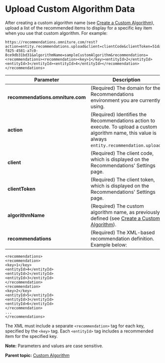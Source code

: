 # Upload Custom Algorithm Data

After creating a custom algorithm name \(see [Create a Custom Algorithm](r_create_custom_algorithm.md#)\), upload a list of the recommended items to display for a specific key item when you use that custom algorithm. For example:

```
https://recommendations.omniture.com/rest?action=entity.recommendations.upload&client=clientCode&clientToken=51dafdf4-f825-4581-a7c0-8ce9db31bd31&algorithmName=sampleCustomAlgorithm&recommendations=<recommendations><recommendation><key>1</key><entityId>2</entityId><entityId>3</entityId><entityId>4</entityId></recommendation></recommendations>
```

|Parameter|Description|
|---------|-----------|
|**recommendations.omniture.com** | \(Required\) The domain for the Recommendations environment you are currently using. |
| **action** | \(Required\) Identifies the Recommendations action to execute. To upload a custom algorithm name, this value is always `entity.recommendation.upload`. |
| **client** | \(Required\) The client code, which is displayed on the Recommendations' Settings page. |
| **clientToken** | \(Required\) The client token, which is displayed on the Recommendations' Settings page. |
| **algorithmName** | \(Required\) The custom algorithm name, as previously defined \(see [Create a Custom Algorithm](r_create_custom_algorithm.md#)\). |
| **recommendations** | \(Required\) The XML-based recommendation definition. Example below: |

 ```
 <recommendations>
<recommendation>
<key>1</key>
<entityId>4</entityId>
<entityId>2</entityId>
<entityId>3</entityId>
</recommendation>
<recommendation>
<key>2</key>
<entityId>5</entityId>
<entityId>3</entityId>
<entityId>6</entityId>
</recommendation>
...
</recommendations>
```

The XML must include a separate `<recommendation>` tag for each key, specified by the `<key>` tag. Each `<entityId>` tag includes a recommended item for the specified key.

**Note:** Parameters and values are case sensitive.

**Parent topic:** [Custom Algorithm](../custom_algorithm/r_recs_custom_algorithm.md)

